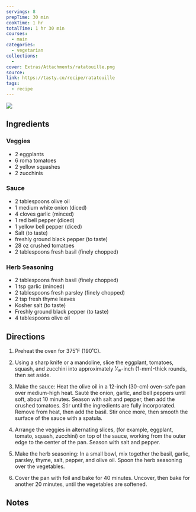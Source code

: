 ```yaml
---
servings: 8
prepTime: 30 min
cookTime: 1 hr
totalTime: 1 hr 30 min
courses:
  - main
categories:
  - vegetarian
collections:
  -
cover: Extras/Attachments/ratatouille.png
source:
link: https://tasty.co/recipe/ratatouille
tags:
  - recipe
---
```


![](Extras/Attachments/ratatouille.png)


## Ingredients

### Veggies

- 2 eggplants
- 6 roma tomatoes
- 2 yellow squashes
- 2 zucchinis

### Sauce

- 2 tablespoons olive oil
- 1 medium white onion (diced)
- 4 cloves garlic (minced)
- 1 red bell pepper (diced)
- 1 yellow bell pepper (diced)
- Salt (to taste)
- freshly ground black pepper (to taste)
- 28 oz crushed tomatoes
- 2 tablespoons fresh basil (finely chopped)

### Herb Seasoning

- 2 tablespoons fresh basil (finely chopped)
- 1 tsp garlic (minced)
- 2 tablespoons fresh parsley (finely chopped)
- 2 tsp fresh thyme leaves
- Kosher salt (to taste)
- Freshly ground black pepper (to taste)
- 4 tablespoons olive oil


## Directions

1. Preheat the oven for 375˚F (190˚C).

2. Using a sharp knife or a mandoline, slice the eggplant, tomatoes, squash, and zucchini into approximately ¹⁄₁₆-inch (1-mm)-thick rounds, then set aside.

3. Make the sauce: Heat the olive oil in a 12-inch (30-cm) oven-safe pan over medium-high heat. Sauté the onion, garlic, and bell peppers until soft, about 10 minutes. Season with salt and pepper, then add the crushed tomatoes. Stir until the ingredients are fully incorporated. Remove from heat, then add the basil. Stir once more, then smooth the surface of the sauce with a spatula.

4. Arrange the veggies in alternating slices, (for example, eggplant, tomato, squash, zucchini) on top of the sauce, working from the outer edge to the center of the pan. Season with salt and pepper.

5. Make the herb seasoning: In a small bowl, mix together the basil, garlic, parsley, thyme, salt, pepper, and olive oil. Spoon the herb seasoning over the vegetables.

6. Cover the pan with foil and bake for 40 minutes. Uncover, then bake for another 20 minutes, until the vegetables are softened.


## Notes
